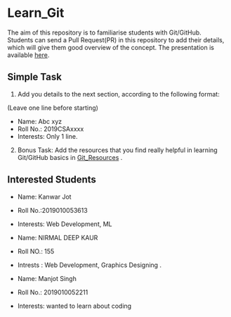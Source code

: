 # Learn_Git

The aim of this repository is to familiarise students with Git/GitHub. Students can send a Pull Request(PR) in this repository to add their details, which will give them good overview of the concept. The presentation is available [here](Presentation.pdf).

## Simple Task
1. Add you details to the next section, according to the following format:

(Leave one line before starting)
- Name: Abc xyz
- Roll No.: 2019CSAxxxx
- Interests: Only 1 line.

2. Bonus Task: Add the resources that you find really helpful in learning Git/GitHub basics in [Git_Resources](Git_Resources.md) .


## Interested Students

- Name: Kanwar Jot
- Roll No.:2019010053613
- Interests: Web Development, ML

- Name: NIRMAL DEEP KAUR
- Roll NO.: 155
- Intrests : Web Development, Graphics Designing .

- Name: Manjot Singh
- Roll No.: 2019010052211
- Interests: wanted to learn about coding 

